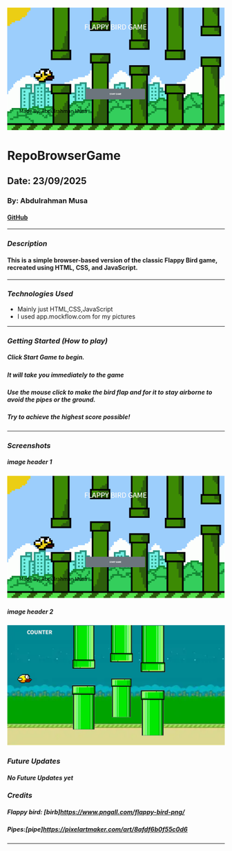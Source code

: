 
![alt text](image.png)

# RepoBrowserGame

## Date: 23/09/2025

### By: Abdulrahman Musa

#### [GitHub](https://github.com/Hamanilol)
***

### ***Description***
#### This is a simple browser-based version of the classic Flappy Bird game, recreated using HTML, CSS, and JavaScript.
***

### ***Technologies Used***
* Mainly just HTML,CSS,JavaScript
* I used app.mockflow.com for my pictures
***

### ***Getting Started (How to play)***

##### Click Start Game to begin.
##### It will take you immediately to the game
##### Use the mouse click to make the bird flap and for it to stay airborne to avoid the pipes or the ground.
##### Try to achieve the highest score possible!
***

### ***Screenshots***

##### image header 1
![FrontPage](image.png)

##### image header 2
![Game](image-1.png)

### ***Future Updates***

#### ***No Future Updates yet***

### ***Credits***

##### Flappy bird: [birb]https://www.pngall.com/flappy-bird-png/

##### Pipes:[pipe]https://pixelartmaker.com/art/8afdf6b0f55c0d6

***

